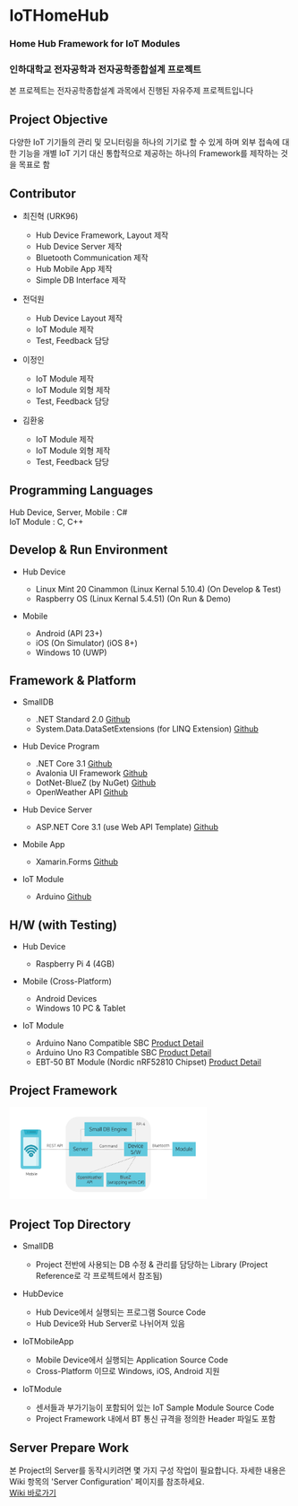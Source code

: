 # IoTHomeHub
### Home Hub Framework for IoT Modules  
### 인하대학교 전자공학과 전자공학종합설계 프로젝트   
본 프로젝트는 전자공학종합설계 과목에서 진행된 자유주제 프로젝트입니다   

## Project Objective
다양한 IoT 기기들의 관리 및 모니터링을 하나의 기기로 할 수 있게 하며 외부 접속에 대한 기능을 개별 IoT 기기 대신 통합적으로 제공하는 하나의 Framework를 제작하는 것을 목표로 함

## Contributor  
* 최진혁 (URK96)
  * Hub Device Framework, Layout 제작
  * Hub Device Server 제작
  * Bluetooth Communication 제작
  * Hub Mobile App 제작
  * Simple DB Interface 제작
  
* 전덕원
  * Hub Device Layout 제작
  * IoT Module 제작
  * Test, Feedback 담당
  
* 이정인
  * IoT Module 제작
  * IoT Module 외형 제작
  * Test, Feedback 담당
  
* 김환웅
  * IoT Module 제작
  * IoT Module 외형 제작
  * Test, Feedback 담당

## Programming Languages
Hub Device, Server, Mobile : C#   
IoT Module : C, C++

## Develop & Run Environment
* Hub Device
  * Linux Mint 20 Cinammon (Linux Kernal 5.10.4) (On Develop & Test)
  * Raspberry OS (Linux Kernal 5.4.51) (On Run & Demo)
  
* Mobile
  * Android (API 23+)
  * iOS (On Simulator) (iOS 8+)
  * Windows 10 (UWP)

## Framework & Platform
* SmallDB
  * .NET Standard 2.0 [Github](https://github.com/dotnet/standard, ".NET Standard Github")
  * System.Data.DataSetExtensions (for LINQ Extension) [Github](https://github.com/microsoft/referencesource/tree/master/System.Data.DataSetExtensions, "System.Data.DataSetExtensions Github")

* Hub Device Program
  * .NET Core 3.1 [Github](https://github.com/dotnet/core, ".NET Core Github")
  * Avalonia UI Framework [Github](https://github.com/AvaloniaUI/Avalonia, "Avalonia Framework Github")
  * DotNet-BlueZ (by NuGet) [Github](https://github.com/hashtagchris/DotNet-BlueZ, "DotNet-BlueZ Github")
  * OpenWeather API [Github](https://github.com/swiftyspiffy/OpenWeatherMap-API-CSharp, "3rd-Party OpenWeather C# API Github")

* Hub Device Server
  * ASP.NET Core 3.1 (use Web API Template) [Github](https://github.com/dotnet/aspnetcore, "ASP.NET Core Github")

* Mobile App
  * Xamarin.Forms [Github](https://github.com/xamarin/Xamarin.Forms, "Xamarin.Forms Github")
  
* IoT Module
  * Arduino [Github](https://github.com/arduino/Arduino, "Arduino Github")
  
## H/W (with Testing)
* Hub Device
  * Raspberry Pi 4 (4GB)
  
* Mobile (Cross-Platform)
  * Android Devices
  * Windows 10 PC & Tablet

* IoT Module
  * Arduino Nano Compatible SBC [Product Detail](https://eduino.kr/product/detail.html?product_no=130&cate_no=134&display_group=1)
  * Arduino Uno R3 Compatible SBC [Product Detail](https://eduino.kr/product/detail.html?product_no=59&cate_no=134&display_group=1)
  * EBT-50 BT Module (Nordic nRF52810 Chipset) [Product Detail](https://eduino.kr/product/detail.html?product_no=618)
  
## Project Framework

<img src="https://github.com/URK96/IoTHomeHub/blob/master/GitImages/ProjectFramework.png" width="70%" height="30%" title="IoTHomeHub Project Framework"></img>


## Project Top Directory
* SmallDB
  * Project 전반에 사용되는 DB 수정 & 관리를 담당하는 Library (Project Reference로 각 프로젝트에서 참조됨)

* HubDevice
  * Hub Device에서 실행되는 프로그램 Source Code
  * Hub Device와 Hub Server로 나뉘어져 있음

* IoTMobileApp
  * Mobile Device에서 실행되는 Application Source Code
  * Cross-Platform 이므로 Windows, iOS, Android 지원
  
* IoTModule
  * 센서들과 부가기능이 포함되어 있는 IoT Sample Module Source Code
  * Project Framework 내에서 BT 통신 규격을 정의한 Header 파일도 포함
  
## Server Prepare Work
본 Project의 Server를 동작시키려면 몇 가지 구성 작업이 필요합니다. 자세한 내용은 Wiki 항목의 'Server Configuration' 페이지를 참조하세요.   
[Wiki 바로가기](https://github.com/URK96/IoTHomeHub/wiki/Server-Configuration, "Wiki - Server Configuration")
